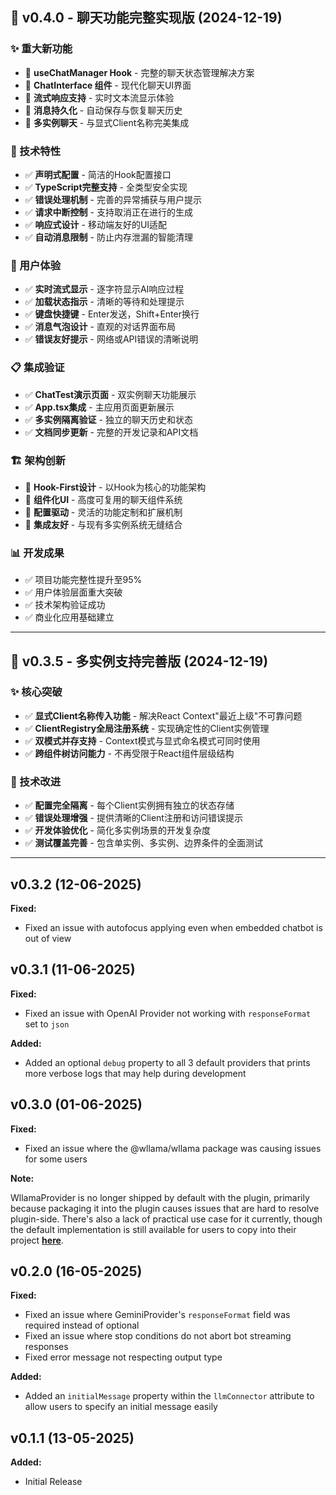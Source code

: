 ## 🎉 v0.4.0 - 聊天功能完整实现版 (2024-12-19)

### ✨ 重大新功能
- 🚀 **useChatManager Hook** - 完整的聊天状态管理解决方案
- 🚀 **ChatInterface 组件** - 现代化聊天UI界面
- 🚀 **流式响应支持** - 实时文本流显示体验
- 🚀 **消息持久化** - 自动保存与恢复聊天历史
- 🚀 **多实例聊天** - 与显式Client名称完美集成

### 🔧 技术特性
- ✅ **声明式配置** - 简洁的Hook配置接口
- ✅ **TypeScript完整支持** - 全类型安全实现
- ✅ **错误处理机制** - 完善的异常捕获与用户提示
- ✅ **请求中断控制** - 支持取消正在进行的生成
- ✅ **响应式设计** - 移动端友好的UI适配
- ✅ **自动消息限制** - 防止内存泄漏的智能清理

### 🎨 用户体验
- ✅ **实时流式显示** - 逐字符显示AI响应过程
- ✅ **加载状态指示** - 清晰的等待和处理提示
- ✅ **键盘快捷键** - Enter发送，Shift+Enter换行
- ✅ **消息气泡设计** - 直观的对话界面布局
- ✅ **错误友好提示** - 网络或API错误的清晰说明

### 📋 集成验证
- ✅ **ChatTest演示页面** - 双实例聊天功能展示
- ✅ **App.tsx集成** - 主应用页面更新展示
- ✅ **多实例隔离验证** - 独立的聊天历史和状态
- ✅ **文档同步更新** - 完整的开发记录和API文档

### 🏗️ 架构创新
- 🎯 **Hook-First设计** - 以Hook为核心的功能架构
- 🎯 **组件化UI** - 高度可复用的聊天组件系统
- 🎯 **配置驱动** - 灵活的功能定制和扩展机制
- 🎯 **集成友好** - 与现有多实例系统无缝结合

### 📊 开发成果
- ✅ 项目功能完整性提升至95%
- ✅ 用户体验层面重大突破
- ✅ 技术架构验证成功
- ✅ 商业化应用基础建立

---

## 🚀 v0.3.5 - 多实例支持完善版 (2024-12-19)

### ✨ 核心突破
- ✅ **显式Client名称传入功能** - 解决React Context"最近上级"不可靠问题
- ✅ **ClientRegistry全局注册系统** - 实现确定性的Client实例管理
- ✅ **双模式并存支持** - Context模式与显式命名模式可同时使用
- ✅ **跨组件树访问能力** - 不再受限于React组件层级结构

### 🔧 技术改进
- ✅ **配置完全隔离** - 每个Client实例拥有独立的状态存储
- ✅ **错误处理增强** - 提供清晰的Client注册和访问错误提示  
- ✅ **开发体验优化** - 简化多实例场景的开发复杂度
- ✅ **测试覆盖完善** - 包含单实例、多实例、边界条件的全面测试

---

## v0.3.2 (12-06-2025)

**Fixed:**
- Fixed an issue with autofocus applying even when embedded chatbot is out of view

## v0.3.1 (11-06-2025)

**Fixed:**
- Fixed an issue with OpenAI Provider not working with `responseFormat` set to `json`

**Added:**
- Added an optional `debug` property to all 3 default providers that prints more verbose logs that may help during development

## v0.3.0 (01-06-2025)

**Fixed:**
- Fixed an issue where the @wllama/wllama package was causing issues for some users

**Note:**

WllamaProvider is no longer shipped by default with the plugin, primarily because packaging it into the plugin causes issues that are hard to resolve plugin-side. There's also a lack of practical use case for it currently, though the default implementation is still available for users to copy into their project [**here**](https://gist.github.com/tjtanjin/345fe484c6df26c8194381d2b177f66c).

## v0.2.0 (16-05-2025)

**Fixed:**
- Fixed an issue where GeminiProvider's `responseFormat` field was required instead of optional
- Fixed an issue where stop conditions do not abort bot streaming responses
- Fixed error message not respecting output type

**Added:**
- Added an `initialMessage` property within the `llmConnector` attribute to allow users to specify an initial message easily

## v0.1.1 (13-05-2025)

**Added:**
- Initial Release